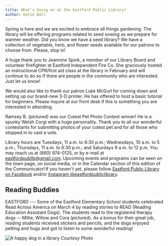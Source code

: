 ```yaml
---
title: What's Going on at the Eastford Public Library?
author: Katie Ball
---
```


Spring is here and we are excited to embrace all things gardening. The
library will be offering programs related to seed sowing as we prepare
for warmer weather. Did you know we have a seed library? We have a
collection of vegetable, herb, and flower seeds available for our
patrons to choose from. Please, stop in!

A huge thank you to Jeannine Spink, a member of our Library Board and
volunteer firefighter at Eastford Independent Fire Co. She graciously
hosted an instructional CPR/first aid class at the library in February
and will continue to do so if there are people in the community who are
interested. Just let us know!

We would also like to thank our patron Luke McGurl for coming down and
setting up our brand-new 3-D printer. He has offered to host a basic
tutorial for beginners. Please inquire at our front desk if this is
something you are interested in attending.

Ramsey B. (pictured) was our Cutest Pet Photo Contest winner! He is a
spunky Welsh Corgi with a huge personality. Thank you to all our
wonderful contestants for submitting photos of your cutest pet and for
all those who stopped in to cast a vote.

Library hours are Tuesdays, 11 a.m. to 6:30 p.m.; Wednesdays, 10 a.m. to
5 p.m.; Thursdays, 11 a.m. to 6:30 p.m.; and Saturdays 9 a.m. to 12 p.m.
You may reach us at (860) 974-0125, or by e-mail at
eastfordpublib@gmail.com. Upcoming events and programs can be seen on
the town page, on social media, or in the Calendar section of this
edition of the Communicator! If you haven't yet, please follow [Eastford
Public Library on Facebook](https://www.facebook.com/Eastford-Public-Library-100071213114254/) and/or [Instagram @eastfordpubliclibrary](https://www.instagram.com/eastfordpubliclibrary/).

## Reading Buddies

EASTFORD --- Some of the Eastford Elementary School students celebrated
Read Across America on March 4 by reading stories to READ (Reading
Education Assistant Dogs). The students read to the registered therapy
dogs -- Millie, Willow and Cora (pictured). As a bonus for their great
job, reading students received stickers and pencils, and the dogs
enjoyed petting and hugs and got to listen to some wonderful reading!

![A happy dog in a library](/assets/images/33-5-library-cutest-pet.jpg)
*Courtesy Photo*
